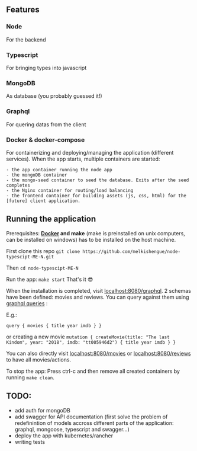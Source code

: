 ## Features
### Node
For the backend
### Typescript
For bringing types into javascript
### MongoDB
As database (you probably guessed it!)
### Graphql
For quering datas from the client
### Docker & docker-compose
For containerizing and deploying/managing the application (different services).
When the app starts, multiple containers are started:

    - the app container running the node app
    - the mongoDB container 
    - the mongo-seed container to seed the database. Exits after the seed completes
    - the Nginx container for routing/load balancing
    - the frontend container for building assets (js, css, html) for the [future] client application.

## Running the application
Prerequisites: **[Docker](https://www.docker.com/) and make** (make is preinstalled on unix computers, can be installed on windows) has to be installed on the host machine.

First clone this repo
 `git clone https://github.com/melkishengue/node-typescipt-ME-N.git`

Then 
 `cd node-typescipt-ME-N`

Run the app:
 `make start` That's it 😎

When the installation is completed, visit [localhost:8080/graphql](localhost:8080/graphql).
2 schemas have been defined: movies and reviews. You can query against them using [graphql queries](https://graphql.org/learn/queries/) :

E.g.:

`query {
  movies {
    title
    year
    imdb
  }
}`

or creating a new movie `mutation {
  createMovie(title: "The last Kindom", year: "2018", imdb: "tt005946d2") {
    title
    year
    imdb
  }
}`

You can also directly visit [localhost:8080/movies](localhost:8080/movies) or [localhost:8080/reviews](localhost:8080/reviews)  to have all movies/actions.

To stop the app:
 Press ctrl-c and then remove all created containers by running `make clean`.

## TODO:

- add auth for mongoDB
- add swagger for API documentation (first solve the problem of redefinintion of models accross different parts of the application: graphql, mongoose, typescript and swagger...)
- deploy the app with kubernetes/rancher
- writing tests